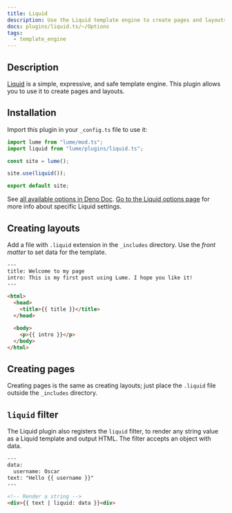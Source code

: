 ```yaml
---
title: Liquid
description: Use the Liquid template engine to create pages and layouts
docs: plugins/liquid.ts/~/Options
tags:
  - template_engine
---
```


## Description

[Liquid](https://liquidjs.com/) is a simple, expressive, and safe template
engine. This plugin allows you to use it to create pages and layouts.

## Installation

Import this plugin in your `_config.ts` file to use it:

```js
import lume from "lume/mod.ts";
import liquid from "lume/plugins/liquid.ts";

const site = lume();

site.use(liquid());

export default site;
```

See
[all available options in Deno Doc](https://doc.deno.land/https/deno.land/x/lume/plugins/liquid.ts/~/Options).
[Go to the Liquid options page](https://liquidjs.com/api/interfaces/LiquidOptions.html)
for more info about specific Liquid settings.

## Creating layouts

Add a file with `.liquid` extension in the `_includes` directory. Use the _front
matter_ to set data for the template.

```html
---
title: Welcome to my page
intro: This is my first post using Lume. I hope you like it!
---

<html>
  <head>
    <title>{{ title }}</title>
  </head>

  <body>
    <p>{{ intro }}</p>
  </body>
</html>
```

## Creating pages

Creating pages is the same as creating layouts; just place the `.liquid` file
outside the `_includes` directory.

## `liquid` filter

The Liquid plugin also registers the `liquid` filter, to render any string value
as a Liquid template and output HTML. The filter accepts an object with data.

```html
---
data:
  username: Oscar
text: "Hello {{ username }}"
---

<!-- Render a string -->
<div>{{ text | liquid: data }}<div>
```
